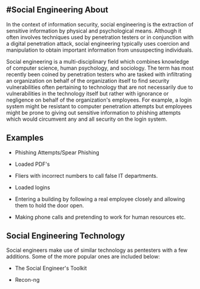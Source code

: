 #Social Engineering
About
----

In the context of information security, social engineering is the extraction of sensitive information by physical and psychological means. Although it often involves techniques used by penetration testers or in conjunction with a digital penetration attack, social engineering typically uses coercion and manipulation to obtain important information from unsuspecting individuals.

Social engineering is a multi-disciplinary field which combines knowledge of computer science, human psychology, and sociology. The term has most recently been coined by penetration testers who are tasked with infiltrating an organization on behalf of the organization itself to find security vulnerabilities often pertaining to technology that are not necessarily due to vulnerabilities in the technology itself but rather with ignorance or negligence on behalf of the organization's employees. For example, a login system might be resistant to computer penetration attempts but employees might be prone to giving out sensitive information to phishing attempts which would circumvent any and all security on the login system.

Examples
----

* Phishing Attempts/Spear Phishing

* Loaded PDF's

* Fliers with incorrect numbers to call false IT departments.

* Loaded logins

* Entering a building by following a real employee closely and allowing them to hold the door open.

* Making phone calls and pretending to work for human resources etc.

Social Engineering Technology
----

Social engineers make use of similar technology as pentesters with a few additions. Some of the more popular ones are included below:

- The Social Engineer's Toolkit

- Recon-ng

